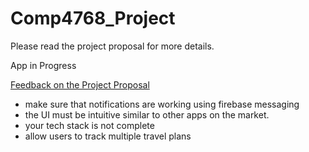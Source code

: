 # Comp4768_Project

Please read the project proposal for more details.

App in Progress

<ins> Feedback on the Project Proposal </ins>
* make sure that notifications are working using firebase messaging
* the UI must be intuitive similar to other apps on the market.
* your tech stack is not complete
* allow users to track multiple travel plans